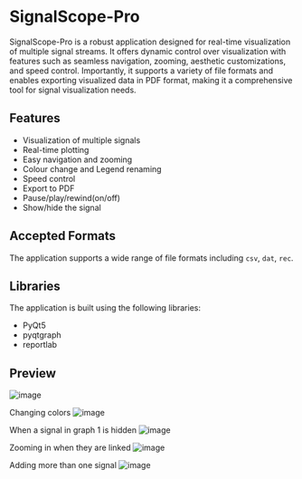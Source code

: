 # SignalScope-Pro
SignalScope-Pro is a robust application designed for real-time visualization of multiple signal streams. It offers dynamic control over visualization with features such as seamless navigation, zooming, aesthetic customizations, and speed control. Importantly, it supports a variety of file formats and enables exporting visualized data in PDF format, making it a comprehensive tool for signal visualization needs.

## Features
- Visualization of multiple signals
- Real-time plotting
- Easy navigation and zooming
- Colour change and Legend renaming
- Speed control
- Export to PDF
- Pause/play/rewind(on/off)
- Show/hide the signal

## Accepted Formats
The application supports a wide range of file formats including `csv`, `dat`, `rec`.

## Libraries
The application is built using the following libraries:
- PyQt5
- pyqtgraph
- reportlab


## Preview
![image](https://github.com/abdallahahmed11/SignalScope-Pro/blob/main/img1.png)


Changing colors
![image](https://github.com/abdallahahmed11/SignalScope-Pro/blob/main/img2.png)

When a signal in graph 1 is hidden
![image](https://github.com/abdallahahmed11/SignalScope-Pro/blob/main/img3.png)

Zooming in when they are linked
![image](https://github.com/abdallahahmed11/SignalScope-Pro/blob/main/img.png)

Adding more than one signal
![image](https://github.com/sbme-tutorials/task1-signal-viewer-dsp_fall23_task1_team_5/assets/115111861/c584f667-80bc-46bf-9231-87c9b7a5ea8b)

